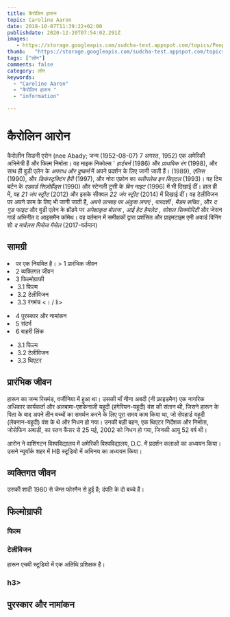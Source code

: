 ```yaml
---
title: कैरोलिन हारून 
topic: Caroline Aaron
date: 2018-10-07T11:39:22+02:00
publishdate: 2020-12-20T07:54:02.291Z
images: 
   - https://storage.googleapis.com/sudcha-test.appspot.com/topics/People/caroline_aaron/1.jpeg
thumb:   "https://storage.googleapis.com/sudcha-test.appspot.com/topics/People/caroline_aaron/thumb.jpeg"
tags: ["लोग"]
comments: false
category: लोग
keywords: 
  - "Caroline Aaron"
  - "कैरोलिन हारून "
  - "information"

---
```

<h1> कैरोलिन आरोन </h1> <p> </p> <p> </p> <p> कैरोलीन सिडनी एरोन (nee Abady; जन्म (1952-08-07) 7 अगस्त, 1952) एक अमेरिकी अभिनेत्री हैं और फिल्म निर्माता। वह माइक निकोल्स '<i> हार्टबर्न </i> (1986) और <i> प्राथमिक रंग </i> (1998), और साथ ही वुडी एलेन के <i> अपराध और दुष्कर्म </i> में अपने प्रदर्शन के लिए जानी जाती हैं। (1989), <i> एलिस </i> (1990), और <i> डिकंस्ट्रक्टिंग हैरी </i> (1997), और नोरा एफ्रोन का <i> स्लीपलेस इन सिएटल </i> (1993)। वह टिम बर्टन के <i> एडवर्ड सिज़ोर्हैंड्स </i> (1990) और स्टेनली टुसी के <i> बिग नाइट </i> (1996) में भी दिखाई दीं। हाल ही में, वह <i> 21 जंप स्ट्रीट </i> (2012) और इसके सीक्वल <i> 22 जंप स्ट्रीट </i> (2014) में दिखाई दीं। वह टेलीविजन पर अपने काम के लिए भी जानी जाती हैं, <i> अपने उत्साह पर अंकुश लगाएं </i>, <i> पारदर्शी </i>, <i> मैडम सचिव </i>, और <i> द गुड फाइट </i> और वुडी एलेन के ब्रॉडवे पर <i> अपेक्षाकृत बोलना </i>, <i> आई हेट हैमलेट </i>, <i> सोशल सिक्योरिटी </i> और जेसन गार्ड अभिनीत द आइसमैन कॉमेथ। वह वर्तमान में समीक्षकों द्वारा प्रशंसित और प्राइमटाइम एमी अवार्ड विनिंग शो <i> द मार्वलस मिसेज मैसेल </i> (2017-वर्तमान) </p> <h2> सामग्री </h2 <ul> <li> पर एक नियमित है। > 1 प्रारंभिक जीवन </li> <li> 2 व्यक्तिगत जीवन </li> <li> 3 फिल्मोग्राफी <ul> <li> 3.1 फिल्म </li> <li> 3.2 टेलीविजन </li> <li> 3.3 रंगमंच <। / li> </ul> </li> <li> 4 पुरस्कार और नामांकन </li> <li> 5 संदर्भ </li> <li> 6 बाहरी लिंक </li> </ul> <ul> <li > 3.1 फिल्म </li> <li> 3.2 टेलीविजन </li> <li> 3.3 थिएटर </li> </ul> <h2> प्रारंभिक जीवन </h2> <p> हारून का जन्म रिचमंड, वर्जीनिया में हुआ था। उसकी माँ नीना अबदी (नी फ्राइडमैन) एक नागरिक अधिकार कार्यकर्ता और अलबामा-एशकेनाज़ी यहूदी (हंगेरियन-यहूदी) वंश की संतान थी, जिसने हारून के पिता के बाद अपने तीन बच्चों का समर्थन करने के लिए पूरा समय काम किया था, जो सेपहार्ड यहूदी (लेबनान-यहूदी) वंश के थे और निधन हो गया। उनकी बड़ी बहन, एक थिएटर निर्देशक और निर्माता, जोसेफिन अबाडी, का स्तन कैंसर से 25 मई, 2002 को निधन हो गया, जिनकी आयु 52 वर्ष थी। </p> <p> आरोन ने वाशिंगटन विश्वविद्यालय में अमेरिकी विश्वविद्यालय, D.C. में प्रदर्शन कलाओं का अध्ययन किया। उसने न्यूयॉर्क शहर में HB स्टूडियो में अभिनय का अध्ययन किया। </p> <h2> व्यक्तिगत जीवन </h2> <p> उसकी शादी 1980 से जेम्स फोरमैन से हुई है; दंपति के दो बच्चे हैं। </p> <h2> फिल्मोग्राफी </h2> <h3> फिल्म </h3> <h3> टेलीविजन </h3> <p> हारून एचबी स्टूडियो में एक अतिथि प्रशिक्षक है। </p> <h3 - थिएटर </b> h3> <h2> पुरस्कार और नामांकन </h2> 